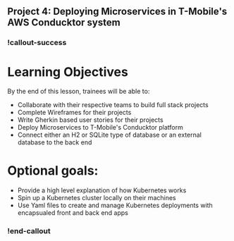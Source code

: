 ## Project 4:  Deploying Microservices in T-Mobile's AWS Conducktor system

### !callout-success
# Learning Objectives
By the end of this lesson, trainees will be able to:
- Collaborate with their respective teams to build full stack projects
- Complete Wireframes for their projects
- Write Gherkin based user stories for their projects
- Deploy Microservices to T-Mobile's Conducktor platform 
- Connect either an H2 or SQLite type of database or an external database to the back end

# Optional goals: 
- Provide a high level explanation of how Kubernetes works
- Spin up a Kubernetes cluster locally on their machines
- Use Yaml files to create and manage Kubernetes deployments with encapsualed front and back end apps
### !end-callout

 
